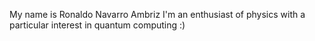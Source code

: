 My name is Ronaldo Navarro Ambriz 
I'm an enthusiast of physics with a particular interest in quantum computing :)  
